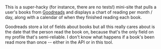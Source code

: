This is a super-hacky (for instance, there are no tests!) mini-site
that pulls a user's books from [Goodreads][goodreads] and displays a
chart of reading per month / day, along with a calendar of when they
finished reading each book.

Goodreads store a lot of fields about books but all this really cares
about is the date that the person read the book on, because that's the
only field on my profile that's semi-reliable. I don't know what
happens if a book's been read more than once -- either in the API or
in this tool.

[goodreads]: http://www.goodreads.com/
